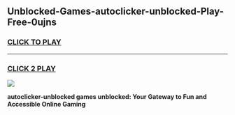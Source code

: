 
## Unblocked-Games-autoclicker-unblocked-Play-Free-0ujns
<h3>
<a href="https://premium76.site?title=autoclicker-unblocked&ref=21A">CLICK TO PLAY</a></h3>
<hr>

<h3>
<a href="https://premium76.site?title=autoclicker-unblocked&ref=21A">CLICK 2 PLAY</a>
  
</h3>

<a href="https://premium76.site?title=autoclicker-unblocked&ref=21A"><img src="https://clearcache.store/games.png"></a>


**autoclicker-unblocked games unblocked: Your Gateway to Fun and Accessible Online Gaming**
